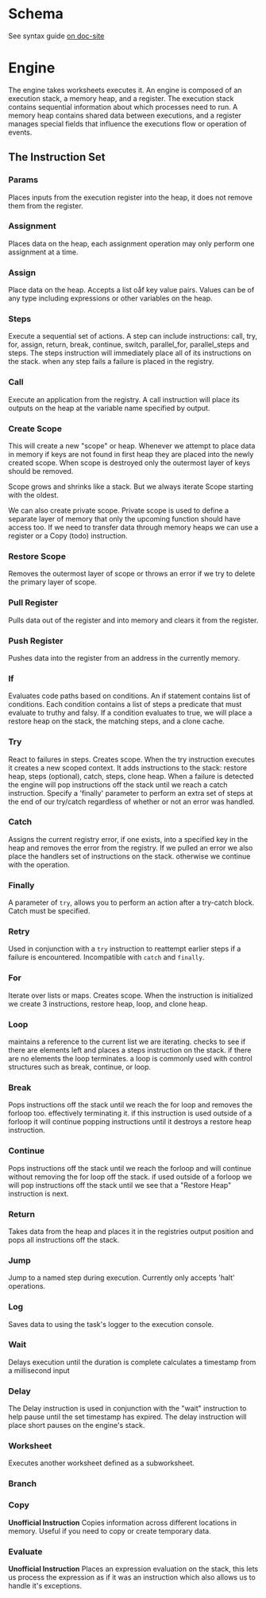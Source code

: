 # Schema

See syntax guide [on doc-site](https://docs.worksheets.dev/docs/syntax-guide)

# Engine

The engine takes worksheets executes it. An engine is composed of an execution stack, a memory heap, and a register. The execution stack contains sequential information about which processes need to run. A memory heap contains shared data between executions, and a register manages special fields that influence the executions flow or operation of events.

## The Instruction Set

### Params

Places inputs from the execution register into the heap, it does not remove them from the register.

### Assignment

Places data on the heap, each assignment operation may only perform one assignment at a time.

### Assign

Place data on the heap. Accepts a list oåf key value pairs. Values can be of any type including expressions or other variables on the heap.

### Steps

Execute a sequential set of actions. A step can include instructions: call, try, for, assign, return, break, continue, switch, parallel_for, parallel_steps and steps. The steps instruction will immediately place all of its instructions on the stack. when any step fails a failure is placed in the registry.

### Call

Execute an application from the registry. A call instruction will place its outputs on the heap at the variable name specified by output.

### Create Scope

This will create a new "scope" or heap. Whenever we attempt to place data in memory if keys are not found in first heap they are placed into the newly created scope. When scope is destroyed only the outermost layer of keys should be removed.

Scope grows and shrinks like a stack. But we always iterate Scope starting with the oldest.

We can also create private scope. Private scope is used to define a separate layer of memory that only the upcoming function should have access too. If we need to transfer data through memory heaps we can use a register or a Copy (todo) instruction.

### Restore Scope

Removes the outermost layer of scope or throws an error if we try to delete the primary layer of scope.

### Pull Register

Pulls data out of the register and into memory and clears it from the register.

### Push Register

Pushes data into the register from an address in the currently memory.

### If

Evaluates code paths based on conditions. An if statement contains list of conditions. Each condition contains a list of steps a predicate that must evaluate to truthy and falsy. If a condition evaluates to true, we will place a restore heap on the stack, the matching steps, and a clone cache.

### Try

React to failures in steps. Creates scope. When the try instruction executes it creates a new scoped context. It adds instructions to the stack: restore heap, steps (optional), catch, steps, clone heap. When a failure is detected the engine will pop instructions off the stack until we reach a catch instruction. Specify a 'finally' parameter to perform an extra set of steps at the end of our try/catch regardless of whether or not an error was handled.

### Catch

Assigns the current registry error, if one exists, into a specified key in the heap and removes the error from the registry. If we pulled an error we also place the handlers set of instructions on the stack. otherwise we continue with the operation.

### Finally

A parameter of `try`, allows you to perform an action after a try-catch block. Catch must be specified.

### Retry

Used in conjunction with a `try` instruction to reattempt earlier steps if a failure is encountered. Incompatible with `catch` and `finally`.

### For

Iterate over lists or maps. Creates scope. When the instruction is initialized we create 3 instructions, restore heap, loop, and clone heap.

### Loop

maintains a reference to the current list we are iterating. checks to see if there are elements left and places a steps instruction on the stack. if there are no elements the loop terminates. a loop is commonly used with control structures such as break, continue, or loop.

### Break

Pops instructions off the stack until we reach the for loop and removes the forloop too. effectively terminating it. if this instruction is used outside of a forloop it will continue popping instructions until it destroys a restore heap instruction.

### Continue

Pops instructions off the stack until we reach the forloop and will continue without removing the for loop off the stack. if used outside of a forloop we will pop instructions off the stack until we see that a "Restore Heap" instruction is next.

### Return

Takes data from the heap and places it in the registries output position and pops all instructions off the stack.

### Jump

Jump to a named step during execution. Currently only accepts 'halt' operations.

### Log

Saves data to using the task's logger to the execution console.

### Wait

Delays execution until the duration is complete calculates a timestamp from a millisecond input

### Delay

The Delay instruction is used in conjunction with the "wait" instruction to help pause until the set timestamp has expired. The delay instruction will place short pauses on the engine's stack.

### Worksheet

Executes another worksheet defined as a subworksheet.

### Branch

### Copy

**Unofficial Instruction**
Copies information across different locations in memory. Useful if you need to copy or create temporary data.

### Evaluate

**Unofficial Instruction**
Places an expression evaluation on the stack, this lets us process the expression as if it was an instruction which also allows us to handle it's exceptions.
